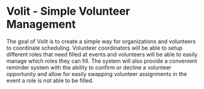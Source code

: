 # Volit - Simple Volunteer Management
The goal of Volit is to create a simple way for organizations and volunteers to coordinate scheduling.  Volunteer coordinators will be able to setup different roles that need filled at events and volunteers will be able to easily manage which roles they can fill.  The system will also provide a convenient reminder system with the ability to confirm or decline a volunteer opportunity and allow for easily swapping volunteer assignments in the event a role is not able to be filled.
